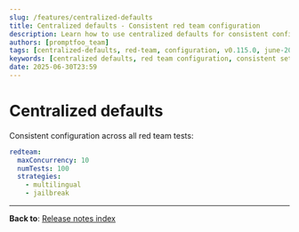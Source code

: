 ```yaml
---
slug: /features/centralized-defaults
title: Centralized defaults - Consistent red team configuration
description: Learn how to use centralized defaults for consistent configuration across all red team tests
authors: [promptfoo_team]
tags: [centralized-defaults, red-team, configuration, v0.115.0, june-2025]
keywords: [centralized defaults, red team configuration, consistent settings]
date: 2025-06-30T23:59
---
```


# Centralized defaults

Consistent configuration across all red team tests:

```yaml
redteam:
  maxConcurrency: 10
  numTests: 100
  strategies:
    - multilingual
    - jailbreak
```

---

**Back to**: [Release notes index](/releases/) 